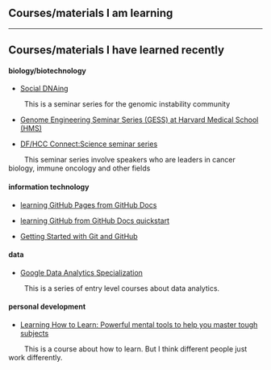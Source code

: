 ## Courses/materials I am learning




---

## Courses/materials I have learned recently

#### biology/biotechnology

- [Social DNAing](https://www.cancer.columbia.edu/research/programs/cancer-genomics-and-epigenomics/social-dnaing)
<p></p>&NewLine;&nbsp;&nbsp;&nbsp;&nbsp;&nbsp;&nbsp;&nbsp;&nbsp;This is a seminar series for the genomic instability community

- [Genome Engineering Seminar Series (GESS) at Harvard Medical School (HMS)](https://gess.hms.harvard.edu/)

- [DF/HCC Connect:Science seminar series](https://www.dfhcc.harvard.edu/events/dfhcc-connecting-the-scientific-community-seminar-series/)
<p></p>&nbsp;&nbsp;&nbsp;&nbsp;&nbsp;&nbsp;&nbsp;&nbsp;This seminar series involve speakers who are leaders in cancer biology, immune oncology and other fields

#### information technology

- [learning GitHub Pages from GitHub Docs](https://docs.github.com/en/pages)

- [learning GitHub from GitHub Docs quickstart](https://docs.github.com/en/get-started/quickstart)

- [Getting Started with Git and GitHub](https://coursera.org/share/15113bc5f0031ad907579ed1a8a75e8b)

#### data

- [Google Data Analytics Specialization](https://coursera.org/share/f7d3c7133483120646ada6e7831b3b2e)
<p></p>&nbsp;&nbsp;&nbsp;&nbsp;&nbsp;&nbsp;&nbsp;&nbsp;This is a series of entry level courses about data analytics.


#### personal development

- [Learning How to Learn: Powerful mental tools to help you master tough subjects](https://coursera.org/share/a35c35ab24cc5e9dce0c932acda16129)
<p></p>&nbsp;&nbsp;&nbsp;&nbsp;&nbsp;&nbsp;&nbsp;&nbsp;This is a course about how to learn. But I think different people just work differently.














